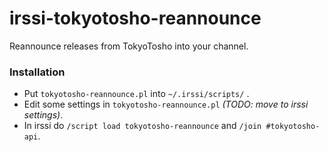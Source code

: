 # irssi-tokyotosho-reannounce
Reannounce releases from TokyoTosho into your channel.

### Installation
- Put `tokyotosho-reannounce.pl` into `~/.irssi/scripts/` .
- Edit some settings in `tokyotosho-reannounce.pl` *(TODO: move to irssi settings)*.
- In irssi do `/script load tokyotosho-reannounce` and `/join #tokyotosho-api`.
